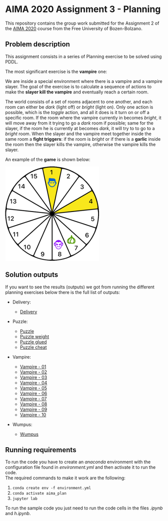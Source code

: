 # AIMA 2020 Assignment 3 - Planning

This repository contains the group work submitted for the Assignment 2 of the [AIMA 2020](https://ole.unibz.it/course/view.php?id=6841) course from the Free University of Bozen-Bolzano.

## Problem description

This assignment consists in a series of Planning exercise to be solved using PDDL.

The most significant exercise is the **vampire** one:

We are inside a special environment where there is a vampire and a vampire slayer.
The goal of the exercise is to calculate a sequence of actions to make the **slayer kill the vampire** and eventually reach a certain room.

The world consists of a set of rooms adjacent to one another, and each room can either be _dark_ (light off) or _bright_ (light on).
Only one action is possible, which is the _toggle_ action, and all it does is it turn on or off a specific room.
If the room where the vampire currently in becomes _bright_, it will move away from it trying to go a _dark_ room if possible; same for the slayer, if the room he is currently at becomes _dark_, it will try to to go to a _bright_ room.
When the slayer and the vampire meet together inside the same room a **fight triggers**: if the room is _bright_ or if there is a **garlic** inside the room then the slayer kills the vampire, otherwise the vampire kills the slayer.

An example of the **game** is shown below:

<img src="/images/vampire.gif"  width="300">

## Solution outputs

If you want to see the results (outputs) we got from running the different planning exercises below there is the full list of outputs:

* Delivery:
  * [Delivery](https://github.com/giannpelle/AI-lab3-Planning/blob/master/delivery/delivery_sample.ipynb)

* Puzzle:
  * [Puzzle](https://github.com/giannpelle/AI-lab3-Planning/blob/master/puzzle/puzzle_sample.ipynb)
  * [Puzzle weight](https://github.com/giannpelle/AI-lab3-Planning/blob/master/puzzle/puzzle_weight_sample.ipynb)
  * [Puzzle glued](https://github.com/giannpelle/AI-lab3-Planning/blob/master/puzzle/puzzle_glued_sample.ipynb)
  * [Puzzle cheat](https://github.com/giannpelle/AI-lab3-Planning/blob/master/puzzle/puzzle_cheat_sample.ipynb)

* Vampire:
  * [Vampire - 01](https://github.com/giannpelle/AI-lab3-Planning/blob/master/sample-outputs/vampire_01_sample.ipynb)
  * [Vampire - 02](https://github.com/giannpelle/AI-lab3-Planning/blob/master/sample-outputs/vampire_02_sample.ipynb)
  * [Vampire - 03](https://github.com/giannpelle/AI-lab3-Planning/blob/master/sample-outputs/vampire_03_sample.ipynb)
  * [Vampire - 04](https://github.com/giannpelle/AI-lab3-Planning/blob/master/sample-outputs/vampire_04_sample.ipynb)
  * [Vampire - 05](https://github.com/giannpelle/AI-lab3-Planning/blob/master/sample-outputs/vampire_05_sample.ipynb)
  * [Vampire - 06](https://github.com/giannpelle/AI-lab3-Planning/blob/master/sample-outputs/vampire_06_sample.ipynb)
  * [Vampire - 07](https://github.com/giannpelle/AI-lab3-Planning/blob/master/sample-outputs/vampire_07_sample.ipynb)
  * [Vampire - 08](https://github.com/giannpelle/AI-lab3-Planning/blob/master/sample-outputs/vampire_08_sample.ipynb)
  * [Vampire - 09](https://github.com/giannpelle/AI-lab3-Planning/blob/master/sample-outputs/vampire_09_sample.ipynb)
  * [Vampire - 10](https://github.com/giannpelle/AI-lab3-Planning/blob/master/sample-outputs/vampire_10_sample.ipynb)

* Wumpus:
  * [Wumpus](http://htmlpreview.github.io/?https://github.com/giannpelle/AI-lab3-Planning/blob/master/sample-outputs/wumpus-output.html)

## Running requirements

To run the code you have to create an *anaconda* environment with the configuration file found in *environment.yml* and then activate it to run the code.  
The required commands to make it work are the following:
1. `conda create env -f environment.yml`
2. `conda activate aima_plan`
3. `jupyter lab`

To run the sample code you just need to run the code cells in the files *.ipynb* and *h.ipynb*.
